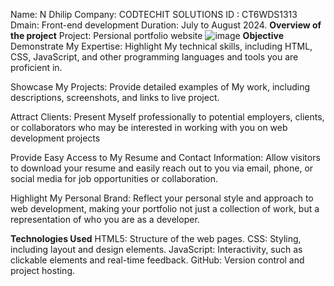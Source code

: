 Name: N Dhilip
Company: CODTECHIT SOLUTIONS
ID      :  CT6WDS1313
Dmain: Front-end development
Duration: July to August 2024.
**Overview of the project**
Project: Persional portfolio website
![image](https://github.com/user-attachments/assets/7fe8c2b8-4cce-4a4e-8c2d-fbfacaa6c4d7)
**Objective**
Demonstrate My Expertise: Highlight My technical skills,
including HTML, CSS, JavaScript, and other programming languages and tools you are proficient in.

Showcase My Projects: Provide detailed examples of 
My work, including descriptions, screenshots, and links to live project.

Attract Clients: Present Myself professionally to potential employers, 
clients, or collaborators who may be interested in working with you on 
web development projects

Provide Easy Access to My Resume and Contact Information: Allow visitors
to download your resume and easily reach out to you via email, phone, or 
social media for job opportunities or collaboration.

Highlight My Personal Brand: Reflect your personal style and approach to web development,
making your portfolio not just a collection of work, but a representation of who you are 
as a developer.

**Technologies Used**
HTML5: Structure of the web pages.
CSS: Styling, including layout and design elements.
JavaScript: Interactivity, such as clickable elements and real-time feedback.
GitHub: Version control and project hosting.
